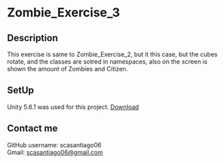 # Zombie_Exercise_3

## Description
This exercise is same to Zombie_Exercise_2, but it this case, but the cubes rotate, and the classes are sotred in namespaces, also on the screen is shown the amount of Zombies and Citizen.

## SetUp
Unity 5.6.1 was used for this project. [Download](https://unity3d.com/es/get-unity/download/archive?_ga=2.229776853.817529385.1523644204-2074891024.1506362997)

## Contact me
GitHub username: scasantiago06
<br>
Gmail: scasantiago06@gmail.com  

